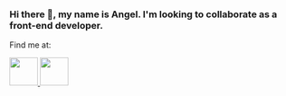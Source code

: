 ### Hi there 👋, my name is Angel. I'm looking to collaborate as a front-end developer.


Find me at:


 <a target="_blank" href="https://www.linkedin.com/in/angel-belmar/">
   <img src="https://img.icons8.com/color/344/linkedin.png" width="auto" height="50px">
 


   <a target="_blank" href="http://www.twitter.com/einyelll">
   <img src="https://w7.pngwing.com/pngs/872/50/png-transparent-computer-icons-social-media-logo-twitter-social-media-blue-logo-social-media-thumbnail.png" width="auto" height="50px">
   
   

<!--
**einyell/einyell** is a ✨ _special_ ✨ repository because its `README.md` (this file) appears on your GitHub profile.

Here are some ideas to get you started:

- 🔭 I’m currently working on ...
- 🌱 I’m currently learning ...
- 👯 I’m looking to collaborate on ...
- 🤔 I’m looking for help with ...
- 💬 Ask me about ...
- 📫 How to reach me: ...
- 😄 Pronouns: ...
- ⚡ Fun fact: ...
-->
